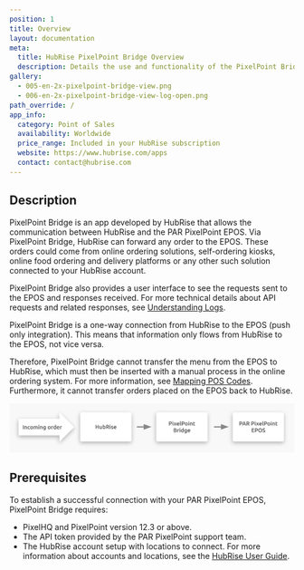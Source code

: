 ```yaml
---
position: 1
title: Overview
layout: documentation
meta:
  title: HubRise PixelPoint Bridge Overview
  description: Details the use and functionality of the PixelPoint Bridge.
gallery:
  - 005-en-2x-pixelpoint-bridge-view.png
  - 006-en-2x-pixelpoint-bridge-view-log-open.png
path_override: /
app_info:
  category: Point of Sales
  availability: Worldwide
  price_range: Included in your HubRise subscription
  website: https://www.hubrise.com/apps
  contact: contact@hubrise.com
---
```


## Description

PixelPoint Bridge is an app developed by HubRise that allows the communication between HubRise and the PAR PixelPoint EPOS. Via PixelPoint Bridge, HubRise can forward any order to the EPOS. These orders could come from online ordering solutions, self-ordering kiosks, online food ordering and delivery platforms or any other such solution connected to your HubRise account.

PixelPoint Bridge also provides a user interface to see the requests sent to the EPOS and responses received. For more technical details about API requests and related responses, see [Understanding Logs](/apps/pixelpoint-bridge/understanding-logs).

PixelPoint Bridge is a one-way connection from HubRise to the EPOS (push only integration). This means that information only flows from HubRise to the EPOS, not vice versa.

Therefore, PixelPoint Bridge cannot transfer the menu from the EPOS to HubRise, which must then be inserted with a manual process in the online ordering system. For more information, see [Mapping POS Codes](/apps/pixelpoint/mapping-epos-codes). Furthermore, it cannot transfer orders placed on the EPOS back to HubRise.

![Connection Diagram](../images/001-en-2x-connection-diagram.png)

## Prerequisites

To establish a successful connection with your PAR PixelPoint EPOS, PixelPoint Bridge requires:

- PixelHQ and PixelPoint version 12.3 or above.
- The API token provided by the PAR PixelPoint support team.
- The HubRise account setup with locations to connect. For more information about accounts and locations, see the [HubRise User Guide](/docs).

